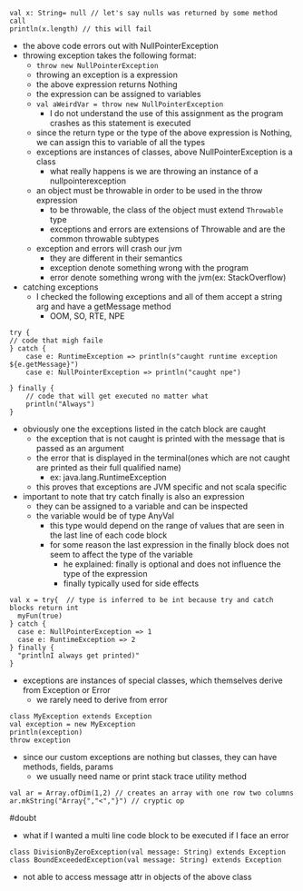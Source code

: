 ```
val x: String= null // let's say nulls was returned by some method call
println(x.length) // this will fail
```
- the above code errors out with NullPointerException
- throwing exception takes the following format:
	- `throw new NullPointerException`
	- throwing an exception is a expression
	- the above  expression returns Nothing
	- the expression can be assigned to variables
	- `val aWeirdVar = throw new NullPointerException`
		- I do not understand the use of this assignment as the program crashes as this statement is executed
	- since the return type or the type of the above expression is Nothing, we can assign this to variable of all the types
	- exceptions are instances of classes, above NullPointerException is a class
		- what really happens is we are throwing an instance of a nullpointerexception
	- an object must be throwable in order to be used in the throw expression
		- to be throwable, the class of the object must extend `Throwable` type
		- exceptions and errors are extensions of Throwable and are the common throwable subtypes
	- exception and errors will crash our jvm
		- they are different in their semantics
		- exception denote something wrong with the program
		- error denote something wrong with the jvm(ex: StackOverflow)
- catching exceptions
	- I checked the following exceptions and all of them accept a string arg and have a getMessage method
		- OOM, SO, RTE, NPE
```
try {
// code that migh faile
} catch {
	case e: RuntimeException => println(s"caught runtime exception ${e.getMessage}")
	case e: NullPointerException => println("caught npe")
	
} finally {
	// code that will get executed no matter what
	println("Always")
}

```
- obviously one the exceptions listed in the catch block are caught
	- the exception that is not caught is printed with the message that is passed as an argument
	- the error that is displayed in the terminal(ones which are not caught are printed as their full qualified name)
		- ex: java.lang.RuntimeException
	- this proves that exceptions are JVM specific and not scala specific
- important to note that try catch finally is also an expression
	- they can be assigned to a variable and can be inspected
	- the variable would be of type AnyVal
		- this type would depend on the range of values that are seen in the last line of each code block
		- for some reason the last expression in the finally block does not seem to affect the type of the variable
			- he explained: finally is optional and does not influence the type of the expression
			- finally typically used for side effects

```
val x = try{  // type is inferred to be int because try and catch blocks return int
  myFun(true)  
} catch {  
  case e: NullPointerException => 1  
  case e: RuntimeException => 2  
} finally {  
  "printlnI always get printed)"  
}
```
- exceptions are instances of special classes, which themselves derive from Exception or Error
	- we rarely need to derive from error
```
class MyException extends Exception
val exception = new MyException
println(exception)
throw exception
```
- since our custom exceptions are nothing but classes, they can have methods, fields, params 
	- we usually need name or print stack trace utility method 
```
val ar = Array.ofDim(1,2) // creates an array with one row two columns
ar.mkString("Array{","<","}") // cryptic op
```
#doubt 
- what if I wanted a multi line code block to be executed if I face an error
```
class DivisionByZeroException(val message: String) extends Exception  
class BoundExceededException(val message: String) extends Exception
```
- not able to access message attr in objects of the above class